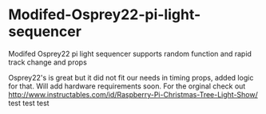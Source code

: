 # Modifed-Osprey22-pi-light-sequencer
Modifed Osprey22 pi light sequencer supports random function and rapid track change and props

Osprey22's is great but it did not fit our needs in timing props, added logic for that. Will add hardware requirements soon.
For the orginal check out http://www.instructables.com/id/Raspberry-Pi-Christmas-Tree-Light-Show/
test test test
